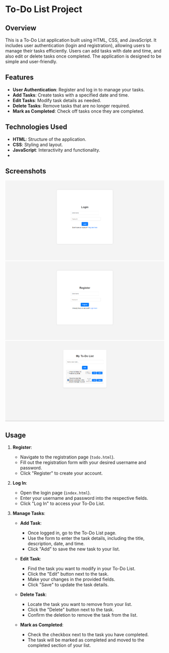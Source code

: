 # To-Do List Project

## Overview

This is a To-Do List application built using HTML, CSS, and JavaScript. It includes user authentication (login and registration), allowing users to manage their tasks efficiently. Users can add tasks with date and time, and also edit or delete tasks once completed. The application is designed to be simple and user-friendly.

## Features

- **User Authentication**: Register and log in to manage your tasks.
- **Add Tasks**: Create tasks with a specified date and time.
- **Edit Tasks**: Modify task details as needed.
- **Delete Tasks**: Remove tasks that are no longer required.
- **Mark as Completed**: Check off tasks once they are completed.


## Technologies Used

- **HTML**: Structure of the application.
- **CSS**: Styling and layout.
- **JavaScript**: Interactivity and functionality.
- 
## Screenshots

![Login Page](Login-page.png)
![Registration Page](Registration-Page.png)
![To-Do List](ToDo-List.png)

## Usage

1. **Register**: 
   - Navigate to the registration page (`todo.html`).
   - Fill out the registration form with your desired username and password.
   - Click "Register" to create your account.

2. **Log In**: 
   - Open the login page (`index.html`).
   - Enter your username and password into the respective fields.
   - Click "Log In" to access your To-Do List.

3. **Manage Tasks**:
   - **Add Task**:
     - Once logged in, go to the To-Do List page.
     - Use the form to enter the task details, including the title, description, date, and time.
     - Click "Add" to save the new task to your list.
   
   - **Edit Task**:
     - Find the task you want to modify in your To-Do List.
     - Click the "Edit" button next to the task.
     - Make your changes in the provided fields.
     - Click "Save" to update the task details.
   
   - **Delete Task**:
     - Locate the task you want to remove from your list.
     - Click the "Delete" button next to the task.
     - Confirm the deletion to remove the task from the list.
   
   - **Mark as Completed**:
     - Check the checkbox next to the task you have completed.
     - The task will be marked as completed and moved to the completed section of your list.

